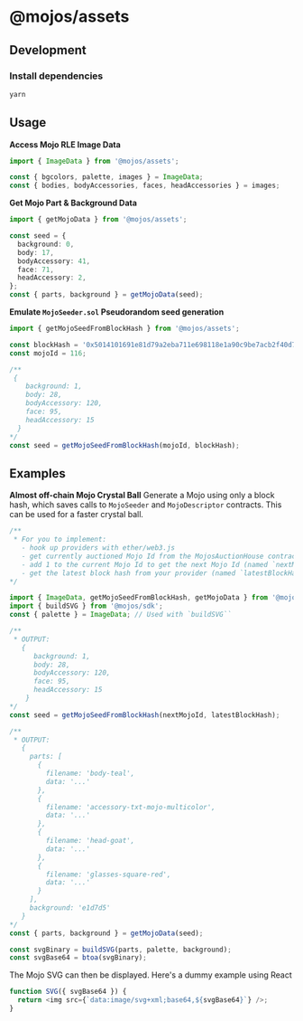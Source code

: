 # @mojos/assets

## Development

### Install dependencies

```sh
yarn
```

## Usage

**Access Mojo RLE Image Data**

```ts
import { ImageData } from '@mojos/assets';

const { bgcolors, palette, images } = ImageData;
const { bodies, bodyAccessories, faces, headAccessories } = images;
```

**Get Mojo Part & Background Data**

```ts
import { getMojoData } from '@mojos/assets';

const seed = {
  background: 0,
  body: 17,
  bodyAccessory: 41,
  face: 71,
  headAccessory: 2,
};
const { parts, background } = getMojoData(seed);
```

**Emulate `MojoSeeder.sol` Pseudorandom seed generation**

```ts
import { getMojoSeedFromBlockHash } from '@mojos/assets';

const blockHash = '0x5014101691e81d79a2eba711e698118e1a90c9be7acb2f40d7f200134ee53e01';
const mojoId = 116;

/**
 {
    background: 1,
    body: 28,
    bodyAccessory: 120,
    face: 95,
    headAccessory: 15
  }
*/
const seed = getMojoSeedFromBlockHash(mojoId, blockHash);
```

## Examples

**Almost off-chain Mojo Crystal Ball**
Generate a Mojo using only a block hash, which saves calls to `MojoSeeder` and `MojoDescriptor` contracts. This can be used for a faster crystal ball.

```ts
/**
 * For you to implement:
   - hook up providers with ether/web3.js
   - get currently auctioned Mojo Id from the MojosAuctionHouse contract
   - add 1 to the current Mojo Id to get the next Mojo Id (named `nextMojoId` below)
   - get the latest block hash from your provider (named `latestBlockHash` below)
*/

import { ImageData, getMojoSeedFromBlockHash, getMojoData } from '@mojos/assets';
import { buildSVG } from '@mojos/sdk';
const { palette } = ImageData; // Used with `buildSVG``

/**
 * OUTPUT:
   {
      background: 1,
      body: 28,
      bodyAccessory: 120,
      face: 95,
      headAccessory: 15
    }
*/
const seed = getMojoSeedFromBlockHash(nextMojoId, latestBlockHash);

/** 
 * OUTPUT:
   {
     parts: [
       {
         filename: 'body-teal',
         data: '...'
       },
       {
         filename: 'accessory-txt-mojo-multicolor',
         data: '...'
       },
       {
         filename: 'head-goat',
         data: '...'
       },
       {
         filename: 'glasses-square-red',
         data: '...'
       }
     ],
     background: 'e1d7d5'
   }
*/
const { parts, background } = getMojoData(seed);

const svgBinary = buildSVG(parts, palette, background);
const svgBase64 = btoa(svgBinary);
```

The Mojo SVG can then be displayed. Here's a dummy example using React

```ts
function SVG({ svgBase64 }) {
  return <img src={`data:image/svg+xml;base64,${svgBase64}`} />;
}
```
